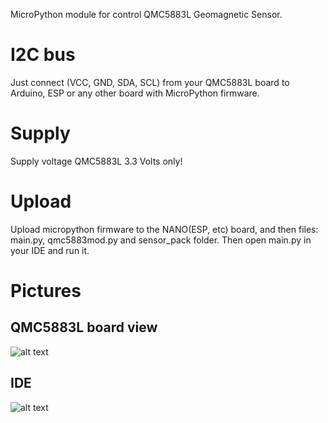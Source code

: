 MicroPython module for control QMC5883L Geomagnetic Sensor.

# I2C bus
Just connect (VCC, GND, SDA, SCL) from your QMC5883L board to Arduino, ESP or any other board with MicroPython firmware.

# Supply
Supply voltage QMC5883L 3.3 Volts only!

# Upload
Upload micropython firmware to the NANO(ESP, etc) board, and then files: main.py, qmc5883mod.py and sensor_pack folder. 
Then open main.py in your IDE and run it.

# Pictures
## QMC5883L board view
![alt text](https://github.com/octaprog7/QMC5883/blob/master/pics/board_5883.jpg)
## IDE
![alt text](https://github.com/octaprog7/QMC5883/blob/master/pics/ide_5883.png)
